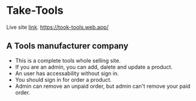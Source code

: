 # Take-Tools

Live site [link](https://took-tools.web.app/).
https://took-tools.web.app/

## A Tools manufacturer company
* This is a complete tools whole selling site.
* If you are an admin, you can add, dalete and update a product.
* An user has accessability without sign in.
* You should sign in for order a product.
* Admin can remove an unpaid order, but admin can't remove your paid order.
